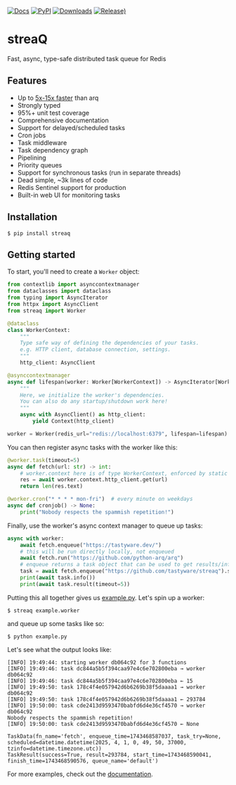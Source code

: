 [![Docs](https://readthedocs.org/projects/streaq/badge/?version=latest)](https://streaq.readthedocs.io/en/latest/?badge=latest)
[![PyPI](https://img.shields.io/pypi/v/streaq)](https://pypi.org/project/streaq)
[![Downloads](https://static.pepy.tech/badge/streaq)](https://pepy.tech/project/streaq)
[![Release)](https://img.shields.io/github/v/release/tastyware/streaq?label=release%20notes)](https://github.com/tastyware/streaq/releases)

# streaQ

Fast, async, type-safe distributed task queue for Redis

## Features

- Up to [5x-15x faster](https://github.com/tastyware/streaq/tree/master/benchmarks) than arq
- Strongly typed
- 95%+ unit test coverage
- Comprehensive documentation
- Support for delayed/scheduled tasks
- Cron jobs
- Task middleware
- Task dependency graph
- Pipelining
- Priority queues
- Support for synchronous tasks (run in separate threads)
- Dead simple, ~3k lines of code
- Redis Sentinel support for production
- Built-in web UI for monitoring tasks

## Installation

```console
$ pip install streaq
```

## Getting started

To start, you'll need to create a `Worker` object:

```python
from contextlib import asynccontextmanager
from dataclasses import dataclass
from typing import AsyncIterator
from httpx import AsyncClient
from streaq import Worker

@dataclass
class WorkerContext:
    """
    Type safe way of defining the dependencies of your tasks.
    e.g. HTTP client, database connection, settings.
    """
    http_client: AsyncClient

@asynccontextmanager
async def lifespan(worker: Worker[WorkerContext]) -> AsyncIterator[WorkerContext]:
    """
    Here, we initialize the worker's dependencies.
    You can also do any startup/shutdown work here!
    """
    async with AsyncClient() as http_client:
        yield Context(http_client)

worker = Worker(redis_url="redis://localhost:6379", lifespan=lifespan)
```

You can then register async tasks with the worker like this:

```python
@worker.task(timeout=5)
async def fetch(url: str) -> int:
    # worker.context here is of type WorkerContext, enforced by static typing
    res = await worker.context.http_client.get(url)
    return len(res.text)

@worker.cron("* * * * mon-fri")  # every minute on weekdays
async def cronjob() -> None:
    print("Nobody respects the spammish repetition!")
```

Finally, use the worker's async context manager to queue up tasks:

```python
async with worker:
    await fetch.enqueue("https://tastyware.dev/")
    # this will be run directly locally, not enqueued
    await fetch.run("https://github.com/python-arq/arq")
    # enqueue returns a task object that can be used to get results/info
    task = await fetch.enqueue("https://github.com/tastyware/streaq").start(delay=3)
    print(await task.info())
    print(await task.result(timeout=5))
```

Putting this all together gives us [example.py](https://github.com/tastyware/streaq/blob/master/example.py). Let's spin up a worker:
```
$ streaq example.worker
```
and queue up some tasks like so:
```
$ python example.py
```

Let's see what the output looks like:

```
[INFO] 19:49:44: starting worker db064c92 for 3 functions
[INFO] 19:49:46: task dc844a5b5f394caa97e4c6e702800eba → worker db064c92
[INFO] 19:49:46: task dc844a5b5f394caa97e4c6e702800eba ← 15
[INFO] 19:49:50: task 178c4f4e057942d6b6269b38f5daaaa1 → worker db064c92
[INFO] 19:49:50: task 178c4f4e057942d6b6269b38f5daaaa1 ← 293784
[INFO] 19:50:00: task cde2413d9593470babfd6d4e36cf4570 → worker db064c92
Nobody respects the spammish repetition!
[INFO] 19:50:00: task cde2413d9593470babfd6d4e36cf4570 ← None
```
```
TaskData(fn_name='fetch', enqueue_time=1743468587037, task_try=None, scheduled=datetime.datetime(2025, 4, 1, 0, 49, 50, 37000, tzinfo=datetime.timezone.utc))
TaskResult(success=True, result=293784, start_time=1743468590041, finish_time=1743468590576, queue_name='default')
```

For more examples, check out the [documentation](https://streaq.readthedocs.io/en/latest/).
